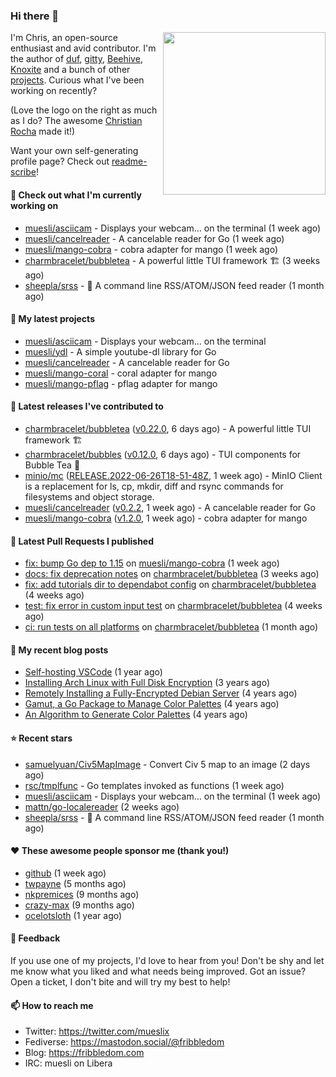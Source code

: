 ### Hi there 👋

<img align="right" src="https://raw.githubusercontent.com/muesli/muesli/master/assets/termenv.png" width="260">

I'm Chris, an open-source enthusiast and avid contributor. I'm the author of [duf](https://github.com/muesli/duf),
[gitty](https://github.com/muesli/gitty), [Beehive](https://github.com/muesli/beehive), [Knoxite](https://github.com/knoxite/knoxite)
 and a bunch of other [projects](https://fribbledom.com/projects/). Curious what I've been working on recently?

(Love the logo on the right as much as I do? The awesome [Christian Rocha](https://github.com/meowgorithm/) made it!)

Want your own self-generating profile page? Check out [readme-scribe](https://github.com/muesli/readme-scribe)!

#### 👷 Check out what I'm currently working on

- [muesli/asciicam](https://github.com/muesli/asciicam) - Displays your webcam... on the terminal (1 week ago)
- [muesli/cancelreader](https://github.com/muesli/cancelreader) - A cancelable reader for Go (1 week ago)
- [muesli/mango-cobra](https://github.com/muesli/mango-cobra) - cobra adapter for mango (1 week ago)
- [charmbracelet/bubbletea](https://github.com/charmbracelet/bubbletea) - A powerful little TUI framework 🏗 (3 weeks ago)
- [sheepla/srss](https://github.com/sheepla/srss) - 📘 A command line RSS/ATOM/JSON feed reader (1 month ago)

#### 🌱 My latest projects

- [muesli/asciicam](https://github.com/muesli/asciicam) - Displays your webcam... on the terminal
- [muesli/ydl](https://github.com/muesli/ydl) - A simple youtube-dl library for Go
- [muesli/cancelreader](https://github.com/muesli/cancelreader) - A cancelable reader for Go
- [muesli/mango-coral](https://github.com/muesli/mango-coral) - coral adapter for mango
- [muesli/mango-pflag](https://github.com/muesli/mango-pflag) - pflag adapter for mango

#### 🔭 Latest releases I've contributed to

- [charmbracelet/bubbletea](https://github.com/charmbracelet/bubbletea) ([v0.22.0](https://github.com/charmbracelet/bubbletea/releases/tag/v0.22.0), 6 days ago) - A powerful little TUI framework 🏗
- [charmbracelet/bubbles](https://github.com/charmbracelet/bubbles) ([v0.12.0](https://github.com/charmbracelet/bubbles/releases/tag/v0.12.0), 6 days ago) - TUI components for Bubble Tea 🍡
- [minio/mc](https://github.com/minio/mc) ([RELEASE.2022-06-26T18-51-48Z](https://github.com/minio/mc/releases/tag/RELEASE.2022-06-26T18-51-48Z), 1 week ago) - MinIO Client is a replacement for ls, cp, mkdir, diff and rsync commands for filesystems and object storage.
- [muesli/cancelreader](https://github.com/muesli/cancelreader) ([v0.2.2](https://github.com/muesli/cancelreader/releases/tag/v0.2.2), 1 week ago) - A cancelable reader for Go
- [muesli/mango-cobra](https://github.com/muesli/mango-cobra) ([v1.2.0](https://github.com/muesli/mango-cobra/releases/tag/v1.2.0), 1 week ago) - cobra adapter for mango

#### 🔨 Latest Pull Requests I published

- [fix: bump Go dep to 1.15](https://github.com/muesli/mango-cobra/pull/6) on [muesli/mango-cobra](https://github.com/muesli/mango-cobra) (1 week ago)
- [docs: fix deprecation notes](https://github.com/charmbracelet/bubbletea/pull/339) on [charmbracelet/bubbletea](https://github.com/charmbracelet/bubbletea) (3 weeks ago)
- [fix: add tutorials dir to dependabot config](https://github.com/charmbracelet/bubbletea/pull/332) on [charmbracelet/bubbletea](https://github.com/charmbracelet/bubbletea) (4 weeks ago)
- [test: fix error in custom input test](https://github.com/charmbracelet/bubbletea/pull/331) on [charmbracelet/bubbletea](https://github.com/charmbracelet/bubbletea) (4 weeks ago)
- [ci: run tests on all platforms](https://github.com/charmbracelet/bubbletea/pull/327) on [charmbracelet/bubbletea](https://github.com/charmbracelet/bubbletea) (1 month ago)

#### 📜 My recent blog posts

- [Self-hosting VSCode](https://fribbledom.com/posts/selfhosting-vscode/) (1 year ago)
- [Installing Arch Linux with Full Disk Encryption](https://fribbledom.com/posts/encrypted-arch-install/) (3 years ago)
- [Remotely Installing a Fully-Encrypted Debian Server](https://fribbledom.com/posts/encrypted-remote-debian-install/) (4 years ago)
- [Gamut, a Go Package to Manage Color Palettes](https://fribbledom.com/posts/gamut-package-to-handle-color-palettes/) (4 years ago)
- [An Algorithm to Generate Color Palettes](https://fribbledom.com/posts/an-algorithm-to-generate-color-palettes/) (4 years ago)

#### ⭐ Recent stars

- [samuelyuan/Civ5MapImage](https://github.com/samuelyuan/Civ5MapImage) - Convert Civ 5 map to an image (2 days ago)
- [rsc/tmplfunc](https://github.com/rsc/tmplfunc) - Go templates invoked as functions (1 week ago)
- [muesli/asciicam](https://github.com/muesli/asciicam) - Displays your webcam... on the terminal (1 week ago)
- [mattn/go-localereader](https://github.com/mattn/go-localereader) (2 weeks ago)
- [sheepla/srss](https://github.com/sheepla/srss) - 📘 A command line RSS/ATOM/JSON feed reader (1 month ago)

#### ❤️ These awesome people sponsor me (thank you!)

- [github](https://github.com/github) (1 week ago)
- [twpayne](https://github.com/twpayne) (5 months ago)
- [nkpremices](https://github.com/nkpremices) (9 months ago)
- [crazy-max](https://github.com/crazy-max) (9 months ago)
- [ocelotsloth](https://github.com/ocelotsloth) (1 year ago)

#### 💬 Feedback

If you use one of my projects, I'd love to hear from you! Don't be shy and let me know what you liked
and what needs being improved. Got an issue? Open a ticket, I don't bite and will try my best to help!

#### 📫 How to reach me

- Twitter: https://twitter.com/mueslix
- Fediverse: https://mastodon.social/@fribbledom
- Blog: https://fribbledom.com
- IRC: muesli on Libera
